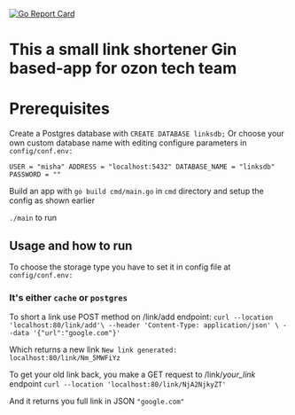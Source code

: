 [![Go Report Card](https://goreportcard.com/badge/github.com/golang-standards/project-layout?style=flat-square)](https://goreportcard.com/report/github.com/mishaRomanov/test-ozon)
# This a small link shortener Gin based-app for ozon tech team 
# Prerequisites
Create a Postgres database with 
``CREATE DATABASE linksdb;``
Or choose your own custom database name with editing configure parameters in ``config/conf.env:``

``USER = "misha"
ADDRESS = "localhost:5432"
DATABASE_NAME = "linksdb"
PASSWORD = ""``

Build an app with `go build cmd/main.go` in `cmd` directory and setup the config as shown earlier 

`./main` to run 

## Usage and how to run
To choose the storage type you have to set it in config file at 
``config/conf.env:`` 
### It's either `cache` or `postgres`


 To short a link use POST method on /link/add endpoint:
``curl --location 'localhost:80/link/add'\
--header 'Content-Type: application/json' \
--data '{"url":"google.com"}'``


Which returns a new link 
``New link generated: localhost:80/link/Nm_5MWFiYz``


To get your old link back, you make a GET request to /link/*your_link* endpoint
``curl --location 'localhost:80/link/NjA2NjkyZT'``


And it returns you full link in JSON
``"google.com"``